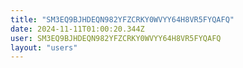 ```yaml
---
title: "SM3EQ9BJHDEQN982YFZCRKY0WVYY64H8VR5FYQAFQ"
date: 2024-11-11T01:00:20.344Z
user: SM3EQ9BJHDEQN982YFZCRKY0WVYY64H8VR5FYQAFQ
layout: "users"
---
```

    